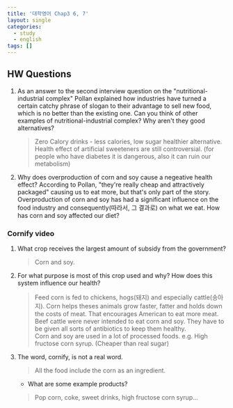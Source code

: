 ```yaml
---
title: '대학영어 Chap3 6, 7'
layout: single
categories:
  - study
  - english
tags: []
---
```


## HW Questions

1. As an answer to the second interview question on the "nutritional-industrial complex" Pollan explained how industries have turned a certain catchy phrase of slogan to their advantage to sell new food, which is no better than the existing one. Can you think of other examples of nutritional-industrial complex? Why aren't they good alternatives?

    > Zero Calory drinks - less calories, low sugar healthier alternative. Health effect of artificial sweeteners are still controversial. (for people who have diabetes it is dangerous, also it can ruin our metabolism)

2. Why does overproduction of corn and soy cause a negeative health effect? According to Pollan, "they're really cheap and attractively packaged" causing us to eat more, but that's only part of the story. Overproduction of corn and soy has had a significant influence on the food industry and consequently(따라서, 그 결과로) on what we eat. How has corn and soy affected our diet?

### Cornify video

1. What crop receives the largest amount of subsidy from the government?
    > Corn and soy.

2. For what purpose is most of this crop used and why? How does this system influence our health?
    > Feed corn is fed to chickens, hogs(돼지) and especially cattle(송아지). Corn helps theses animals grow faster, fatter and holds down the costs of meat. That encourages American to eat more meat.  
    > Beef cattle were never intended to eat corn and soy. They have to be given all sorts of antibiotics to keep them healthy.  
    > Corn and soy are used in a lot of processed foods. e.g. High fructose corn syrup. (Cheaper than real sugar)

3. The word, cornify, is not a real word.

    > All the food include the corn as an ingredient.

    - What are some example products?

    > Pop corn, coke, sweet drinks, high fructose corn syrup...
